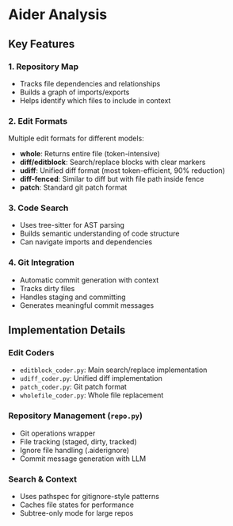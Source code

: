 # Aider Analysis

## Key Features

### 1. Repository Map
- Tracks file dependencies and relationships
- Builds a graph of imports/exports
- Helps identify which files to include in context

### 2. Edit Formats
Multiple edit formats for different models:
- **whole**: Returns entire file (token-intensive)
- **diff/editblock**: Search/replace blocks with clear markers
- **udiff**: Unified diff format (most token-efficient, 90% reduction)
- **diff-fenced**: Similar to diff but with file path inside fence
- **patch**: Standard git patch format

### 3. Code Search
- Uses tree-sitter for AST parsing
- Builds semantic understanding of code structure
- Can navigate imports and dependencies

### 4. Git Integration
- Automatic commit generation with context
- Tracks dirty files
- Handles staging and committing
- Generates meaningful commit messages

## Implementation Details

### Edit Coders
- `editblock_coder.py`: Main search/replace implementation
- `udiff_coder.py`: Unified diff implementation
- `patch_coder.py`: Git patch format
- `wholefile_coder.py`: Whole file replacement

### Repository Management (`repo.py`)
- Git operations wrapper
- File tracking (staged, dirty, tracked)
- Ignore file handling (.aiderignore)
- Commit message generation with LLM

### Search & Context
- Uses pathspec for gitignore-style patterns
- Caches file states for performance
- Subtree-only mode for large repos
